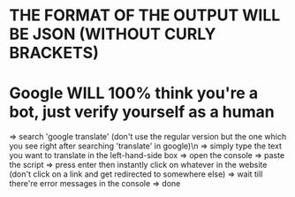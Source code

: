 # THE FORMAT OF THE OUTPUT WILL BE JSON (WITHOUT CURLY BRACKETS)
# Google WILL 100% think you're a bot, just verify yourself as a human

=> search 'google translate' (don't use the regular version but the one which you see right after searching 'translate' in google)\n
=> simply type the text you want to translate in the left-hand-side box
=> open the console
=> paste the script
=> press enter then instantly click on whatever in the website (don't click on a link and get redirected to somewhere else)
=> wait till there're error messages in the console
=> done
